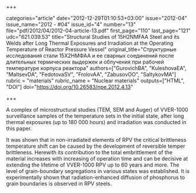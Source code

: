 +++

categories="article"
date="2012-12-29T01:10:53+03:00"
issue="2012-04"
issue_name="2012 - #04"
issue_id="4"
number="13"
file="pdf/2012/04/2012-04-article-13.pdf"
first_page="110"
last_page="121"
udc="621.039.53"
title="Structural Studies of 15H2NMFAA Steel and its Welds after Long Thermal Exposures and Irradiation at the Operating Temperature of Reactor Pressure Vessel"
original_title="Cтруктурные исследования стали 15Х2НМФАА и ее сварных соединений после длительных термических выдержек и облучения при рабочей температуре корпуса реактора"
authors=["GurovichBA", "KuleshovaEA", "MaltsevDA", "FedotovaSV", "FrolovAA", "ZabusovOO", "SaltykovMA"]
rubric = "materials"
rubric_name = "Nuclear materials"
outputs=["HTML", "DOI"]
doi="https://doi.org/10.26583/npe.2012.4.13"

+++

A complex of microstructural studies (TEM, SEM and Auger) of VVER-1000 surveillance samples of the temperature sets in the initial state, after long thermal exposures (up to 180 000 hours) and irradiation was conducted in this paper.

It was shown that in non-irradiated elements of RPV the critical brittleness temperature shift can be caused by the development of reversible temper brittleness. Herewith its contribution to the total embrittlement of the material increases with increasing of operation time and can be decisive at extending the lifetime of VVER-1000 RPV up to 60 years and more. The level of grain-boundary segregations in various states was established. It is experimentally shown that radiation-enhanced diffusion of phosphorus to grain boundaries is observed in RPV steels.